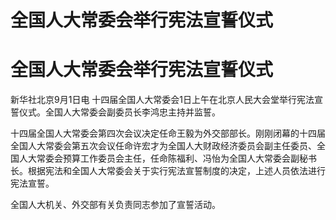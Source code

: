 # 全国人大常委会举行宪法宣誓仪式

# 全国人大常委会举行宪法宣誓仪式

新华社北京9月1日电 十四届全国人大常委会1日上午在北京人民大会堂举行宪法宣誓仪式。全国人大常委会副委员长李鸿忠主持并监誓。

十四届全国人大常委会第四次会议决定任命王毅为外交部部长。刚刚闭幕的十四届全国人大常委会第五次会议任命许宏才为全国人大财政经济委员会副主任委员、全国人大常委会预算工作委员会主任，任命陈福利、冯怡为全国人大常委会副秘书长。根据宪法和全国人大常委会关于实行宪法宣誓制度的决定，上述人员依法进行宪法宣誓。

全国人大机关、外交部有关负责同志参加了宣誓活动。

